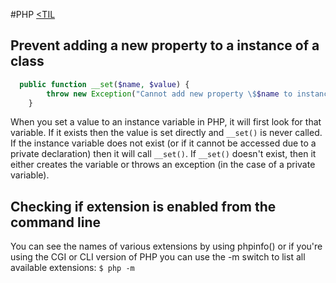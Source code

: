 #PHP
[<TIL](Programming.md)

## Prevent adding a new property to a instance of a class

```PHP
  public function __set($name, $value) {
        throw new Exception("Cannot add new property \$$name to instance of " . __CLASS__);
    }
```
When you set a value to an instance variable in PHP, it will first look for that variable.
If it exists then the value is set directly and `__set()` is never called. If the instance variable
does not exist (or if it cannot be accessed due to a private declaration) then it will call `__set()`.
If `__set()` doesn't exist, then it either creates the variable or throws an exception (in the case of a private variable).

## Checking if extension is enabled from the command line
 You can see the names of various extensions by using phpinfo() or if you're using the CGI or CLI version of PHP you can use the -m switch to list all available extensions:
`$ php -m`
